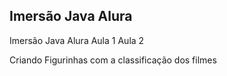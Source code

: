 ## Imersão Java Alura

Imersão Java Alura
Aula 1
Aula 2

Criando Figurinhas com a classificação dos filmes

